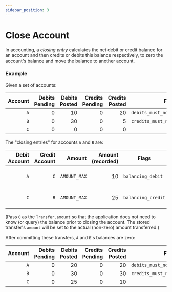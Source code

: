 ```yaml
---
sidebar_position: 3
---
```


# Close Account

In accounting, a _closing entry_ calculates the net debit or credit balance for an account and then
credits or debits this balance respectively, to zero the account's balance and move the balance to
another account.

### Example

Given a set of accounts:

| Account | Debits Pending | Debits Posted | Credits Pending | Credits Posted | Flags                            |
| ------: | -------------: | ------------: | --------------: | -------------: | -------------------------------- |
|     `A` |              0 |            10 |               0 |             20 | `debits_must_not_exceed_credits` |
|     `B` |              0 |            30 |               0 |              5 | `credits_must_not_exceed_debits` |
|     `C` |              0 |             0 |               0 |              0 |                                  |

The "closing entries" for accounts `A` and `B` are:

| Debit Account   | Credit Account | Amount       | Amount (recorded) | Flags              | Notes               |
| --------------: | -------------: | -----------: | ----------------: | ------------------ | ------------------- |
|             `A` |            `C` | `AMOUNT_MAX` |                10 | `balancing_debit`  | (close account `A`) |
|             `C` |            `B` | `AMOUNT_MAX` |                25 | `balancing_credit` | (close account `B`) |

(Pass `0` as the `Transfer.amount` so that the application does not need to know (or query) the balance prior to closing the account.
The stored transfer's `amount` will be set to the actual (non-zero) amount transferred.)

After committing these transfers, `A` and `B`'s balances are zero:

| Account | Debits Pending | Debits Posted | Credits Pending | Credits Posted | Flags                            |
| ------: | -------------: | ------------: | --------------: | -------------: | -------------------------------- |
|     `A` |              0 |            20 |               0 |             20 | `debits_must_not_exceed_credits` |
|     `B` |              0 |            30 |               0 |             30 | `credits_must_not_exceed_debits` |
|     `C` |              0 |            25 |               0 |             10 |                                  |
